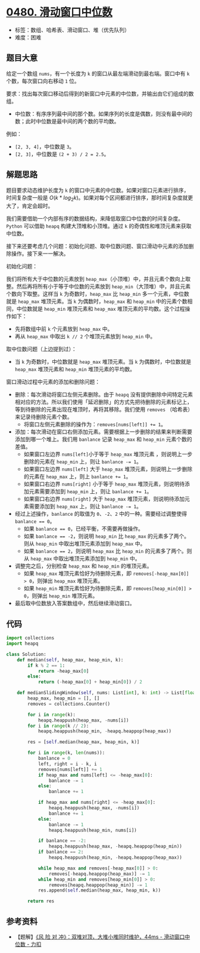 # [0480. 滑动窗口中位数](https://leetcode-cn.com/problems/sliding-window-median/)

- 标签：数组、哈希表、滑动窗口、堆（优先队列）
- 难度：困难

## 题目大意

给定一个数组 `nums`，有一个长度为 `k` 的窗口从最左端滑动到最右端。窗口中有 `k` 个数，每次窗口向右移动 `1` 位。

要求：找出每次窗口移动后得到的新窗口中元素的中位数，并输出由它们组成的数组。

- 中位数：有序序列最中间的那个数。如果序列的长度是偶数，则没有最中间的数；此时中位数是最中间的两个数的平均数。

例如：

- `[2, 3, 4]`，中位数是 `3`。
- `[2, 3]`，中位数是 `(2 + 3) / 2 = 2.5`。

## 解题思路

题目要求动态维护长度为 `k` 的窗口中元素的中位数。如果对窗口元素进行排序，时间复杂度一般是 $O(k * log_2k)$。如果对每个区间都进行排序，那时间复杂度就更大了，肯定会超时。

我们需要借助一个内部有序的数据结构，来降低取窗口中位数的时间复杂度。`Python` 可以借助 `heapq` 构建大顶堆和小顶堆。通过 `k` 的奇偶性和堆顶元素来获取中位数。

接下来还要考虑几个问题：初始化问题、取中位数问题、窗口滑动中元素的添加删除操作。接下来一一解决。

初始化问题：

我们将所有大于中位数的元素放到 `heap_max`（小顶堆）中，并且元素个数向上取整。然后再将所有小于等于中位数的元素放到 `heap_min`（大顶堆）中，并且元素个数向下取整。这样当 `k` 为奇数时，`heap_max` 比 `heap_min` 多一个元素，中位数就是 `heap_max` 堆顶元素。当 `k` 为偶数时，`heap_max` 和 `heap_min` 中的元素个数相同，中位数就是 `heap_min` 堆顶元素和 `heap_max` 堆顶元素的平均数。这个过程操作如下：

- 先将数组中前 `k` 个元素放到 `heap_max` 中。
- 再从 `heap_max` 中取出 `k // 2` 个堆顶元素放到 `heap_min` 中。

取中位数问题（上边提到过）：

- 当 `k` 为奇数时，中位数就是 `heap_max` 堆顶元素。当 `k` 为偶数时，中位数就是 `heap_max` 堆顶元素和 `heap_min` 堆顶元素的平均数。

窗口滑动过程中元素的添加和删除问题：

- 删除：每次滑动将窗口左侧元素删除。由于 `heapq` 没有提供删除中间特定元素相对应的方法。所以我们使用「延迟删除」的方式先把待删除的元素标记上，等到待删除的元素出现在堆顶时，再将其移除。我们使用 `removes` （哈希表）来记录待删除元素个数。
  - 将窗口左侧元素删除的操作为：`removes[nums[left]] += 1`。
- 添加：每次滑动在窗口右侧添加元素。需要根据上一步删除的结果来判断需要添加到哪一个堆上。我们用 `banlance` 记录 `heap_max` 和 `heap_min` 元素个数的差值。
  - 如果窗口左边界 `nums[left]`小于等于 `heap_max` 堆顶元素 ，则说明上一步删除的元素在 `heap_min` 上，则让 `banlance -= 1`。
  - 如果窗口左边界 `nums[left]` 大于 `heap_max` 堆顶元素，则说明上一步删除的元素在 `heap_max` 上，则上 `banlance += 1`。
  - 如果窗口右边界 `nums[right]` 小于等于 `heap_max` 堆顶元素，则说明待添加元素需要添加到 `heap_min` 上，则让 `banlance += 1`。
  - 如果窗口右边界 `nums[right]` 大于 `heap_max` 堆顶元素，则说明待添加元素需要添加到 `heap_max` 上，则让 `banlance -= 1`。
- 经过上述操作，`banlance` 的取值为 `0`、`-2`、`2` 中的一种。需要经过调整使得 `banlance == 0`。
  - 如果 `banlance == 0`，已经平衡，不需要再做操作。
  - 如果 `banlance == -2`，则说明 `heap_min` 比 `heap_max` 的元素多了两个。则从 `heap_min` 中取出堆顶元素添加到 `heap_max` 中。 
  - 如果 `banlance == 2`，则说明 `heap_max` 比 `heap_min` 的元素多了两个。则从 `heap_max` 中取出堆顶元素添加到 `heap_min` 中。
- 调整完之后，分别检查 `heap_max` 和 `heap_min` 的堆顶元素。
  - 如果 `heap_max` 堆顶元素恰好为待删除元素，即 `removes[-heap_max[0]] > 0`，则弹出 `heap_max` 堆顶元素。
  - 如果 `heap_min` 堆顶元素恰好为待删除元素，即 `removes[heap_min[0]] > 0`，则弹出 `heap_min` 堆顶元素。
- 最后取中位数放入答案数组中，然后继续滑动窗口。

## 代码

```Python
import collections
import heapq

class Solution:
    def median(self, heap_max, heap_min, k):
        if k % 2 == 1:
            return -heap_max[0]
        else:
            return (-heap_max[0] + heap_min[0]) / 2

    def medianSlidingWindow(self, nums: List[int], k: int) -> List[float]:
        heap_max, heap_min = [], []
        removes = collections.Counter()

        for i in range(k):
            heapq.heappush(heap_max, -nums[i])
        for i in range(k // 2):
            heapq.heappush(heap_min, -heapq.heappop(heap_max))

        res = [self.median(heap_max, heap_min, k)]

        for i in range(k, len(nums)):
            banlance = 0
            left, right = i - k, i
            removes[nums[left]] += 1
            if heap_max and nums[left] <= -heap_max[0]:
                banlance -= 1
            else:
                banlance += 1

            if heap_max and nums[right] <= -heap_max[0]:
                heapq.heappush(heap_max, -nums[i])
                banlance += 1
            else:
                banlance -= 1
                heapq.heappush(heap_min, nums[i])

            if banlance == -2:
                heapq.heappush(heap_max, -heapq.heappop(heap_min))
            if banlance == 2:
                heapq.heappush(heap_min, -heapq.heappop(heap_max))

            while heap_max and removes[-heap_max[0]] > 0:
                removes[-heapq.heappop(heap_max)] -= 1
            while heap_min and removes[heap_min[0]] > 0:
                removes[heapq.heappop(heap_min)] -= 1
            res.append(self.median(heap_max, heap_min, k))

        return res
```

## 参考资料

- 【题解】[《风 险 对 冲》：双堆对顶，大堆小堆同时维护，44ms - 滑动窗口中位数 - 力扣](https://leetcode-cn.com/problems/sliding-window-median/solution/feng-xian-dui-chong-shuang-dui-dui-ding-hq1dt/)
